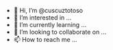 - 👋 Hi, I’m @cuscuztotoso
- 👀 I’m interested in ...
- 🌱 I’m currently learning ...
- 💞️ I’m looking to collaborate on ...
- 📫 How to reach me ...

<!---
cuscuztotoso/cuscuztotoso is a ✨ special ✨ repository because its `README.md` (this file) appears on your GitHub profile.
You can click the Preview link to take a look at your changes.
--->
